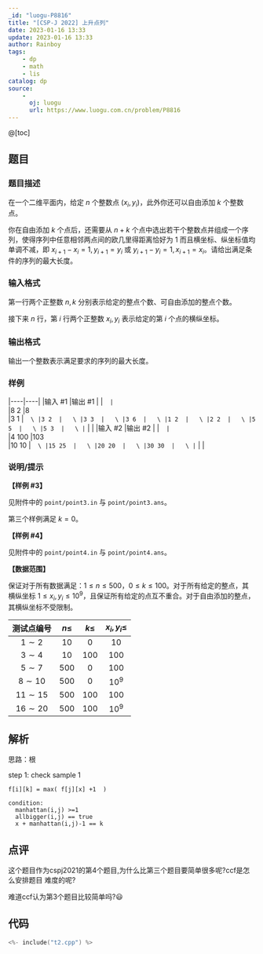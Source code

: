 ```yaml
---
_id: "luogu-P8816"
title: "[CSP-J 2022] 上升点列"
date: 2023-01-16 13:33
update: 2023-01-16 13:33
author: Rainboy
tags:
    - dp
    - math
    - lis
catalog: dp
source: 
    - 
      oj: luogu
      url: https://www.luogu.com.cn/problem/P8816
---
```


@[toc]

## 题目

### 题目描述

在一个二维平面内，给定 $n$ 个整数点 $(x_i, y_i)$，此外你还可以自由添加 $k$ 个整数点。

你在自由添加 $k$ 个点后，还需要从 $n + k$ 个点中选出若干个整数点并组成一个序列，使得序列中任意相邻两点间的欧几里得距离恰好为 $1$ 而且横坐标、纵坐标值均单调不减，即 $x_{i+1} - x_i = 1, y_{i+1} = y_i$ 或 $y_{i+1} - y_i = 1, x_{i+1} = x_i$。请给出满足条件的序列的最大长度。

### 输入格式
第一行两个正整数 $n, k$ 分别表示给定的整点个数、可自由添加的整点个数。

接下来 $n$ 行，第 $i$ 行两个正整数 $x_i, y_i$ 表示给定的第 $i$ 个点的横纵坐标。




### 输出格式

输出一个整数表示满足要求的序列的最大长度。



### 样例

|----|----|
|输入 #1  |输出 #1  |
|```  |```  \
|8 2  |8  \
|3 1  |```  \
|3 2  |   \
|3 3  |   \
|3 6  |   \
|1 2  |   \
|2 2  |   \
|5 5  |   \
|5 3  |   \
|```  |   |
|输入 #2  |输出 #2  |
|```  |```  \
|4 100  |103  \
|10 10  |```  \
|15 25  |   \
|20 20  |   \
|30 30  |   \
|```  |   |



### 说明/提示
**【样例 \#3】**

见附件中的 `point/point3.in` 与 `point/point3.ans`。

第三个样例满足 $k = 0$。

**【样例 \#4】**

见附件中的 `point/point4.in` 与 `point/point4.ans`。

**【数据范围】**

保证对于所有数据满足：$1 \leq n \leq 500$，$0 \leq k \leq 100$。对于所有给定的整点，其横纵坐标 $1 \leq x_i, y_i \leq {10}^9$，且保证所有给定的点互不重合。对于自由添加的整点，其横纵坐标不受限制。

| 测试点编号 | $n \leq$ | $k \leq$ | $x_i,y_i \leq$ |
| :-----------: | :-----------: | :-----------: | :-----------: |
| $1 \sim 2$ | $10$ | $0$ | $10$ |
| $3 \sim 4$ | $10$ | $100$ | $100$ |
| $5 \sim 7$ | $500$ | $0$ | $100$ |
| $8 \sim 10$ | $500$ | $0$ | ${10}^9$ |
| $11 \sim 15$ | $500$ | $100$  | $100$ |
| $16 \sim 20$ | $500$ | $100$ | ${10}^9$ |


## 解析

思路：根

step 1:
check sample 1


```plaintext
f[i][k] = max( f[j][x] +1  ) 

condition:
  manhattan(i,j) >=1
  allbigger(i,j) == true
  x + manhattan(i,j)-1 == k

```

## 点评

这个题目作为cspj2021的第4个题目,为什么比第三个题目要简单很多呢?ccf是怎么安排题目
难度的呢?

难道ccf认为第3个题目比较简单吗?😃

## 代码


```c
<%- include("t2.cpp") %>
```
